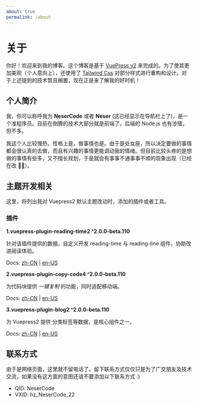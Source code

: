 ```yaml
---
about: true
permalink: /about
---
```


# 关于

你好！欢迎来到我的博客。这个博客是基于 [VuePress v2](https://v2.vuepress.vuejs.org/zh/) 来完成的。为了使其更加美观（个人意向上），还使用了 [Tailwind Css](https://www.tailwindcss.cn/) 对部分样式进行重构和设计。对于上述提到的技术暂且搁置，现在正是来了解我的好时机！

## 个人简介

我，你可以称呼我为 **NeserCode** 或者 **Neser** (这已经显示在导航栏上了)，是一个准程序员。目前在倒腾的技术大部分就是前端了，后端的 Node.js 也有涉猎，但不多。

我这个人比较慢热，性格上是，做事情也是。由于是处女座，所以决定要做的事情都会很认真的去做，而且有兴趣的事情更能调动我的情绪。但目前比较头疼的是想做的事情有些多，又不擅长规划，于是就会有事事不通事事不顺的现象出现（已经在改 🤦‍♂️）。

## 主题开发相关

这里，将列出我对 Vuepress2 默认主题改动时，添加的插件或者工具。

### 插件

**1.vuepress-plugin-reading-time2 ^2.0.0-beta.110**

针对该插件提供的数据，自定义开发 reading-time 与 reading-line 组件，协助改进阅读体验。

Docs:
[zh-CN](https://vuepress-theme-hope.github.io/v2/reading-time/zh/) | [en-US](https://vuepress-theme-hope.github.io/v2/reading-time/)

**2.vuepress-plugin-copy-code4 ^2.0.0-beta.110**

为代码块提供 _一键复制_ 的功能，同时适配移动端。

Docs:
[zh-CN](https://vuepress-theme-hope.github.io/v2/copy-code/zh/) | [en-US](https://vuepress-theme-hope.github.io/v2/copy-code/)

**3.vuepress-plugin-blog2 ^2.0.0-beta.110**

为 Vuepress2 提供 分类标签等数据，是核心组件之一。

Docs:
[zh-CN](https://vuepress-theme-hope.github.io/v2/blog/zh/) | [en-US](https://vuepress-theme-hope.github.io/v2/blog/)

## 联系方式

由于是网络页面，这里就不留电话了。留下联系方式仅仅只是为了广交朋友及技术交流，如果没有这方面的意图还请不要添加以下联系方式 :)

- QID: NeserCode
- VXID: hz_NeserCode_22
